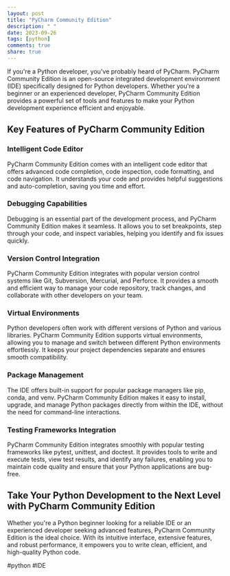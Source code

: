 ```yaml
---
layout: post
title: "PyCharm Community Edition"
description: " "
date: 2023-09-26
tags: [python]
comments: true
share: true
---
```


If you're a Python developer, you've probably heard of PyCharm. PyCharm Community Edition is an open-source integrated development environment (IDE) specifically designed for Python developers. Whether you're a beginner or an experienced developer, PyCharm Community Edition provides a powerful set of tools and features to make your Python development experience efficient and enjoyable.

## Key Features of PyCharm Community Edition

### Intelligent Code Editor
PyCharm Community Edition comes with an intelligent code editor that offers advanced code completion, code inspection, code formatting, and code navigation. It understands your code and provides helpful suggestions and auto-completion, saving you time and effort.

### Debugging Capabilities
Debugging is an essential part of the development process, and PyCharm Community Edition makes it seamless. It allows you to set breakpoints, step through your code, and inspect variables, helping you identify and fix issues quickly.

### Version Control Integration
PyCharm Community Edition integrates with popular version control systems like Git, Subversion, Mercurial, and Perforce. It provides a smooth and efficient way to manage your code repository, track changes, and collaborate with other developers on your team.

### Virtual Environments
Python developers often work with different versions of Python and various libraries. PyCharm Community Edition supports virtual environments, allowing you to manage and switch between different Python environments effortlessly. It keeps your project dependencies separate and ensures smooth compatibility.

### Package Management
The IDE offers built-in support for popular package managers like pip, conda, and venv. PyCharm Community Edition makes it easy to install, upgrade, and manage Python packages directly from within the IDE, without the need for command-line interactions.

### Testing Frameworks Integration
PyCharm Community Edition integrates smoothly with popular testing frameworks like pytest, unittest, and doctest. It provides tools to write and execute tests, view test results, and identify any failures, enabling you to maintain code quality and ensure that your Python applications are bug-free.

## Take Your Python Development to the Next Level with PyCharm Community Edition

Whether you're a Python beginner looking for a reliable IDE or an experienced developer seeking advanced features, PyCharm Community Edition is the ideal choice. With its intuitive interface, extensive features, and robust performance, it empowers you to write clean, efficient, and high-quality Python code.

#python #IDE